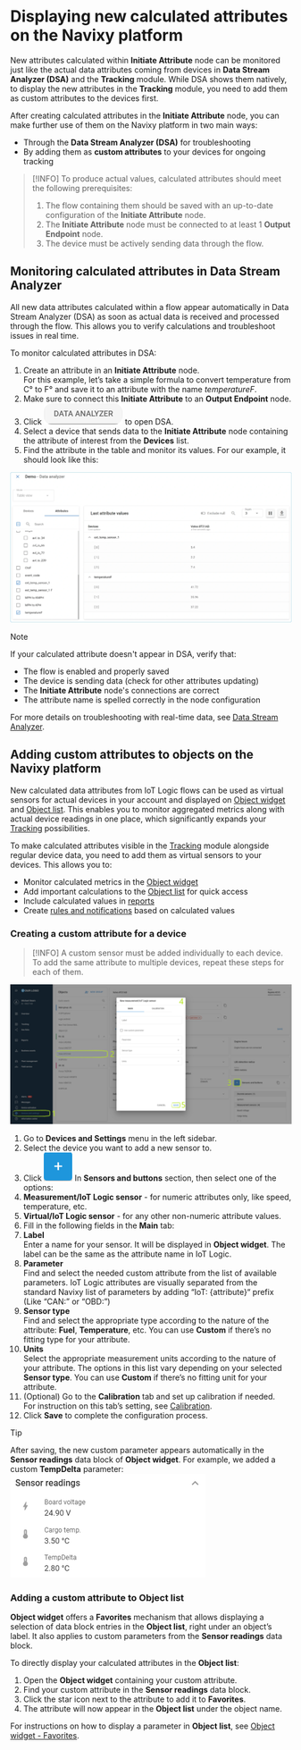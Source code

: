 # Displaying new calculated attributes on the Navixy platform

New attributes calculated within **Initiate Attribute** node can be monitored just like the actual data attributes coming from devices in **Data Stream Analyzer (DSA)** and the **Tracking** module. While DSA shows them natively, to display the new attributes in the **Tracking** module, you need to add them as custom attributes to the devices first.

After creating calculated attributes in the **Initiate Attribute** node, you can make further use of them on the Navixy platform in two main ways:

- Through the **Data Stream Analyzer (DSA)** for troubleshooting
- By adding them as **custom attributes** to your devices for ongoing tracking

> [!INFO]
> To produce actual values, calculated attributes should meet the following prerequisites:
> 1. The flow containing them should be saved with an up-to-date configuration of the **Initiate Attribute** node.
> 2. The **Initiate Attribute** node must be connected to at least 1 **Output Endpoint** node.
> 3. The device must be actively sending data through the flow.

## Monitoring calculated attributes in Data Stream Analyzer

All new data attributes calculated within a flow appear automatically in Data Stream Analyzer (DSA) as soon as actual data is received and processed through the flow. This allows you to verify calculations and troubleshoot issues in real time.

To monitor calculated attributes in DSA:

1. Create an attribute in an **Initiate Attribute** node.  
For this example, let’s take a simple formula to convert temperature from C° to F° and save it to an attribute with the name *temperatureF*.
2. Make sure to connect this **Initiate Attribute** to an **Output Endpoint** node.
3. Click ![DATA_ANALYZER.png](attachments/DATA_ANALYZER.png)
 to open DSA.
4. Select a device that sends data to the **Initiate Attribute** node containing the attribute of interest from the **Devices** list.
5. Find the attribute in the table and monitor its values. For our example, it should look like this:

![Newly created attribute temperatureF in the Data Stream Analyzer table](attachments/calculated-attribute-in-DSA.webp)

> [!NOTE]
> If your calculated attribute doesn't appear in DSA, verify that:
> - The flow is enabled and properly saved
> - The device is sending data (check for other attributes updating)
> - The **Initiate Attribute** node's connections are correct
> - The attribute name is spelled correctly in the node configuration

For more details on troubleshooting with real-time data, see [Data Stream Analyzer](https://squaregps.atlassian.net/wiki/spaces/USERDOCSOLD/pages/3037332703/Data+Stream+Analyzer?atlOrigin=eyJpIjoiMjBlMzdkMjgwYTJlNDBiYzlkOGI0YzEwYjY3ZDA0NjEiLCJwIjoiYyJ9).

## Adding custom attributes to objects on the Navixy platform

New calculated data attributes from IoT Logic flows can be used as virtual sensors for actual devices in your account and displayed on [Object widget](https://squaregps.atlassian.net/wiki/spaces/USERDOCSOLD/pages/2909015126/Object+widget?atlOrigin=eyJpIjoiNzZmYmU4ZDljMmFhNDE3Mzg3YjJmY2YwYTVlZDYwZjciLCJwIjoiYyJ9) and [Object list](../../../../gps-tracking/objects-list.md). This enables you to monitor aggregated metrics along with actual device readings in one place, which significantly expands your [Tracking](../../../../gps-tracking.md) possibilities.

To make calculated attributes visible in the [Tracking](../../../../gps-tracking.md) module alongside regular device data, you need to add them as virtual sensors to your devices. This allows you to:

- Monitor calculated metrics in the [Object widget](https://squaregps.atlassian.net/wiki/spaces/USERDOCSOLD/pages/2909015126/Object+widget?atlOrigin=eyJpIjoiNzZmYmU4ZDljMmFhNDE3Mzg3YjJmY2YwYTVlZDYwZjciLCJwIjoiYyJ9)
- Add important calculations to the [Object list](../../../../gps-tracking/objects-list.md) for quick access
- Include calculated values in [reports](https://squaregps.atlassian.net/wiki/spaces/USERDOCSOLD/pages/2909015437/Reports?atlOrigin=eyJpIjoiYjMxMmM0NGM3NmRkNGM0OWJiNjFmOTE4YWNmODAyNjAiLCJwIjoiYyJ9)
- Create [rules and notifications](https://squaregps.atlassian.net/wiki/spaces/USERDOCSOLD/pages/2909014412/Rules+and+notifications?atlOrigin=eyJpIjoiNGVkN2ZmYTRlMDkyNGRmMWJhYTlmZDY4ZGQ2OTcwM2UiLCJwIjoiYyJ9) based on calculated values

### Creating a custom attribute for a device

> [!INFO]
> A custom sensor must be added individually to each device. To add the same attribute to multiple devices, repeat these steps for each of them.

![Initiate-attribute-config.png](attachments/Initiate-attribute-config.png)

1. Go to **Devices and Settings** menu in the left sidebar.
2. Select the device you want to add a new sensor to.
3. Click ![image-20250422-143344.png](attachments/image-20250422-143344.png)
 In **Sensors and buttons** section, then select one of the options:
  1. **Measurement/IoT Logic sensor** \- for numeric attributes only, like speed, temperature, etc.
  2. **Virtual/IoT Logic sensor** - for any other non-numeric attribute values.
4. Fill in the following fields in the **Main** tab:
  1. **Label**  
Enter a name for your sensor. It will be displayed in **Object widget**. The label can be the same as the attribute name in IoT Logic.
  2. **Parameter**  
Find and select the needed custom attribute from the list of available parameters. IoT Logic attributes are visually separated from the standard Navixy list of parameters by adding “IoT: {attribute}“ prefix (Like “CAN:” or “OBD:”)
  3. **Sensor type**  
Find and select the appropriate type according to the nature of the attribute: **Fuel**, **Temperature**, etc. You can use **Custom** if there’s no fitting type for your attribute.
  4. **Units**  
Select the appropriate measurement units according to the nature of your attribute. The options in this list vary depending on your selected **Sensor type**. You can use **Custom** if there’s no fitting unit for your attribute.
5. (Optional) Go to the **Calibration** tab and set up calibration if needed.  
For instruction on this tab’s setting, see [Calibration](../../../../devices-and-settings/vehicle-sensors/measurement-sensors.md).
6. Click **Save** to complete the configuration process.

> [!TIP]
> After saving, the new custom parameter appears automatically in the **Sensor readings** data block of **Object widget**. For example, we added a custom **TempDelta** parameter:
> ![image-20250702-132535.png](attachments/image-20250702-132535.png)

### Adding a custom attribute to Object list

**Object widget** offers a **Favorites** mechanism that allows displaying a selection of data block entries in the **Object list**, right under an object’s label. It also applies to custom parameters from the **Sensor readings** data block.

To directly display your calculated attributes in the **Object list**:

1. Open the **Object widget** containing your custom attribute.
2. Find your custom attribute in the **Sensor readings** data block.
3. Click the star icon next to the attribute to add it to **Favorites**.
4. The attribute will now appear in the **Object list** under the object name.

For instructions on how to display a parameter in **Object list**, see [Object widget - Favorites](../../../../gps-tracking/objects-list/object-widget.md).